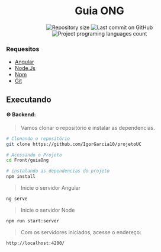 <h1 align="center"> Guia ONG</h1>

<p align="center">
  <img alt="Repository size" src="https://img.shields.io/github/repo-size/IgorGarcia10/projetoUC?color=">
  <img alt="Last commit on GitHub" src="https://img.shields.io/github/last-commit/IgorGarcia10/projetoUC?color=">
  <img alt="Project programing languages count" src="https://img.shields.io/github/languages/count/IgorGarcia10/projetoUC?color=">
</p>


### Requesitos

<ul>
    <li><a href="https://angular.io/">Angular</a></li>
    <li><a href="https://nodejs.org/en/">Node.Js</a></li>    
    <li><a href="https://www.npmjs.com/get-npm">Npm</a></li>
    <li><a href="https://git-scm.com/downloads">Git</a></li>   
</ul>

## Executando

#### :gear: Backend:
> Vamos clonar o repositório e instalar as dependencias.
```sh
# Clonando o repositório
git clone https://github.com/IgorGarcia10/projetoUC

# Acessando o Projeto
cd Front/guiaOng

# instalando as dependencias do projeto
npm install
```

> Inicie o servidor Angular
```sh
ng serve
```

> Inicie o servidor Node
```sh
npm run start:server
```
> Com os servidores iniciados,  acesse o endereço:
```sh
http://localhost:4200/
```
